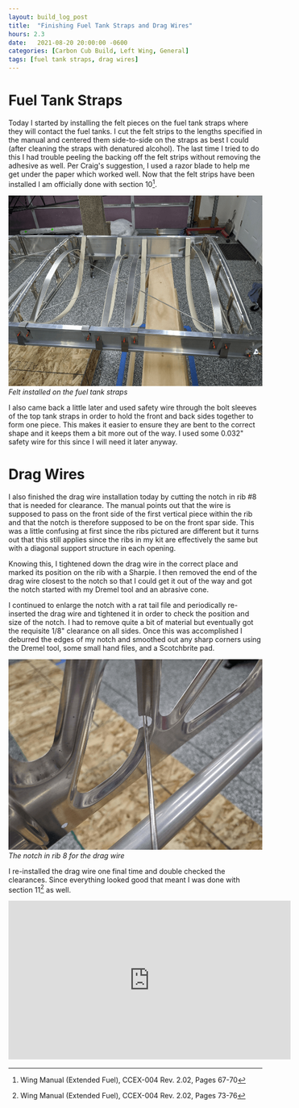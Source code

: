 ```yaml
---
layout: build_log_post
title:  "Finishing Fuel Tank Straps and Drag Wires"
hours: 2.3
date:   2021-08-20 20:00:00 -0600
categories: [Carbon Cub Build, Left Wing, General]
tags: [fuel tank straps, drag wires]
---
```


# Fuel Tank Straps

Today I started by installing the felt pieces on the fuel tank straps where they will contact the fuel tanks. I cut the felt strips to the lengths specified in the manual and centered them side-to-side on the straps as best I could (after cleaning the straps with denatured alcohol). The last time I tried to do this I had trouble peeling the backing off the felt strips without removing the adhesive as well. Per Craig's suggestion, I used a razor blade to help me get under the paper which worked well. Now that the felt strips have been installed I am officially done with section 10[^section-10-ref].

![Desktop View](/assets/img/posts/2021-08-20-finishing-tank-straps-and-drag-wires/felt_installed.png)
_Felt installed on the fuel tank straps_

I also came back a little later and used safety wire through the bolt sleeves of the top tank straps in order to hold the front and back sides together to form one piece. This makes it easier to ensure they are bent to the correct shape and it keeps them a bit more out of the way. I used some 0.032" safety wire for this since I will need it later anyway.

# Drag Wires

I also finished the drag wire installation today by cutting the notch in rib #8 that is needed for clearance. The manual points out that the wire is supposed to pass on the front side of the first vertical piece within the rib and that the notch is therefore supposed to be on the front spar side. This was a little confusing at first since the ribs pictured are different but it turns out that this still applies since the ribs in my kit are effectively the same but with a diagonal support structure in each opening.

Knowing this, I tightened down the drag wire in the correct place and marked its position on the rib with a Sharpie. I then removed the end of the drag wire closest to the notch so that I could get it out of the way and got the notch started with my Dremel tool and an abrasive cone.

I continued to enlarge the notch with a rat tail file and periodically re-inserted the drag wire and tightened it in order to check the position and size of the notch. I had to remove quite a bit of material but eventually got the requisite 1/8" clearance on all sides. Once this was accomplished I deburred the edges of my notch and smoothed out any sharp corners using the Dremel tool, some small hand files, and a Scotchbrite pad.

![Desktop View](/assets/img/posts/2021-08-20-finishing-tank-straps-and-drag-wires/drag_wire_notch.png)
_The notch in rib 8 for the drag wire_

I re-installed the drag wire one final time and double checked the clearances. Since everything looked good that meant I was done with section 11[^section-11-ref] as well.

<iframe width="560" height="315" src="https://www.youtube.com/embed/PS-jEaDXcnk" title="YouTube video player" frameborder="0" allow="accelerometer; autoplay; clipboard-write; encrypted-media; gyroscope; picture-in-picture" allowfullscreen></iframe>

[^section-10-ref]: Wing Manual (Extended Fuel), CCEX-004 Rev. 2.02, Pages 67-70
[^section-11-ref]: Wing Manual (Extended Fuel), CCEX-004 Rev. 2.02, Pages 73-76